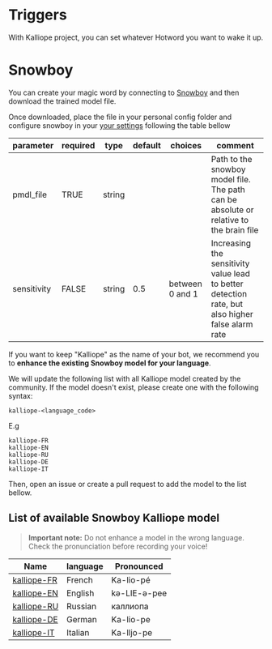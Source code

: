 # Triggers

With Kalliope project, you can set whatever Hotword you want to wake it up. 


# Snowboy

You can create your magic word by connecting to [Snowboy](https://snowboy.kitt.ai/) and then download the trained model file.

Once downloaded, place the file in your personal config folder and configure snowboy in your [your settings](settings.md) following the table bellow

| parameter   | required | type   | default | choices         | comment                                                                                          |
|-------------|----------|--------|---------|-----------------|--------------------------------------------------------------------------------------------------|
| pmdl_file   | TRUE     | string |         |                 | Path to the snowboy model file. The path can be absolute or relative to the brain file           |
| sensitivity | FALSE    | string | 0.5     | between 0 and 1 | Increasing the sensitivity value lead to better detection rate, but also higher false alarm rate |


If you want to keep "Kalliope" as the name of your bot, we recommend you to __enhance the existing Snowboy model for your language__.

We will update the following list with all Kalliope model created by the community. If the model doesn't exist, please create one with the following syntax:
```
kalliope-<language_code>
```

E.g
```
kalliope-FR
kalliope-EN
kalliope-RU
kalliope-DE
kalliope-IT
```
Then, open an issue or create a pull request to add the model to the list bellow.

## List of available Snowboy Kalliope model

> **Important note:** Do not enhance a model in the wrong language. Check the pronunciation before recording your voice!

| Name                                                 | language | Pronounced   |
|------------------------------------------------------|----------|--------------|
| [kalliope-FR](https://snowboy.kitt.ai/hotword/1363)  | French   | Ka-lio-pé    |
| [kalliope-EN](https://snowboy.kitt.ai/hotword/2540)  | English  | kə-LIE-ə-pee |
| [kalliope-RU](https://snowboy.kitt.ai/hotword/2964)  | Russian  | каллиопа     |
| [kalliope-DE](https://snowboy.kitt.ai/hotword/4324)  | German   | Ka-lio-pe    |
| [kalliope-IT](https://snowboy.kitt.ai/hotword/10650) | Italian  | Ka-lljo-pe   |

